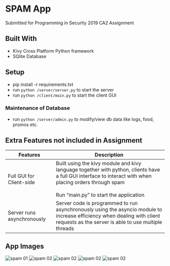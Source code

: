 # SPAM App
Submitted for Programming in Security 2019 CA2 Assignment

## Built With
- Kivy Cross Platform Python framework
- SQlite Database


## Setup
- pip install -r requirements.txt
- run `python /server/server.py` to start the server
- run `python /client/main.py` to start the client GUI

### Maintenance of Database
- run `python /server/admin.py` to modify/view db data like logs, food, promos etc.


## Extra Features not included in Assignment
| __Features__  | __Description__  |
|---|---|
| Full GUI for Client-side  | Built using the kivy module and kivy language together with python, clients have a full GUI interface to interact with when placing orders through spam <br><br>Run “main.py” to start the application  |
| Server runs asynchronously  | Server code is programmed to run asynchronously using the asyncio module to increase efficiency when dealing with client requests as the server is able to use multiple threads|

## App Images
![spam 01](/images/spam01.png)
![spam 02](/images/spam02.png)
![spam 02](/images/spam03.png)
![spam 02](/images/spam04.png)
![spam 02](/images/spam05.png)
